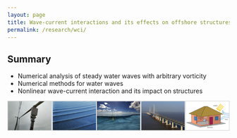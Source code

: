 ```yaml
---
layout: page
title: Wave-current interactions and its effects on offshore structures
permalink: /research/wci/
---
```


## Summary

- Numerical analysis of steady water waves with arbitrary vorticity
- Numerical methods for water waves
- Nonlinear wave-current interaction and its impact on structures

![](/resources/topics.png)

